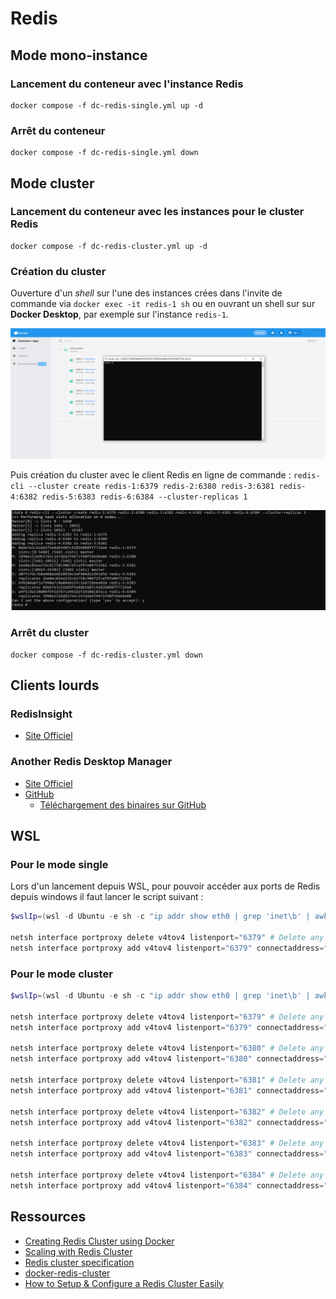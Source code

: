 # Redis

## Mode mono-instance

### Lancement du conteneur avec l'instance Redis

```shell
docker compose -f dc-redis-single.yml up -d
```

### Arrêt du conteneur

```shell
docker compose -f dc-redis-single.yml down
```

## Mode cluster

### Lancement du conteneur avec les instances pour le cluster Redis

```shell
docker compose -f dc-redis-cluster.yml up -d
```

### Création du cluster

Ouverture d'un _shell_ sur l'une des instances crées dans l'invite de commande via `docker exec -it redis-1 sh` ou en ouvrant un shell sur sur **Docker Desktop**, par exemple sur l'instance `redis-1`.

![Ouverture d'un shell sur une instance Redis depuis Docker Desktop](img/ouverture-shell-sur-instance-redis.png "Ouverture d'un shell sur une instance Redis depuis Docker Desktop")

Puis création du cluster avec le client Redis en ligne de commande : `redis-cli --cluster create redis-1:6379 redis-2:6380 redis-3:6381 redis-4:6382 redis-5:6383 redis-6:6384 --cluster-replicas 1`

![Création du cluster Redis depuis le conteneur d'une des instances](img/redis-cluster-creation.png "Création du cluster Redis depuis le conteneur d'une des instances")

### Arrêt du cluster

```shell
docker compose -f dc-redis-cluster.yml down
```

## Clients lourds

### RedisInsight

* [Site Officiel](https://redis.com/fr/redis-enterprise/redisinsight)

### Another Redis Desktop Manager

* [Site Officiel](https://goanother.com/)
* [GitHub](https://github.com/qishibo/AnotherRedisDesktopManager)
  * [Téléchargement des binaires sur GitHub](https://github.com/qishibo/AnotherRedisDesktopManager/releases)

## WSL

### Pour le mode single

Lors d'un lancement depuis WSL, pour pouvoir accéder aux ports de Redis depuis windows il faut lancer le script suivant :

```powershell
$wslIp=(wsl -d Ubuntu -e sh -c "ip addr show eth0 | grep 'inet\b' | awk '{print `$2}' | cut -d/ -f1") # Get the private IP of the WSL2 instance

netsh interface portproxy delete v4tov4 listenport="6379" # Delete any existing port 6379 forwarding
netsh interface portproxy add v4tov4 listenport="6379" connectaddress="$wslIp" connectport="6379"
```

### Pour le mode cluster

```powershell
$wslIp=(wsl -d Ubuntu -e sh -c "ip addr show eth0 | grep 'inet\b' | awk '{print `$2}' | cut -d/ -f1") # Get the private IP of the WSL2 instance

netsh interface portproxy delete v4tov4 listenport="6379" # Delete any existing port 6379 forwarding
netsh interface portproxy add v4tov4 listenport="6379" connectaddress="$wslIp" connectport="6379"

netsh interface portproxy delete v4tov4 listenport="6380" # Delete any existing port 6380 forwarding
netsh interface portproxy add v4tov4 listenport="6380" connectaddress="$wslIp" connectport="6380"

netsh interface portproxy delete v4tov4 listenport="6381" # Delete any existing port 6381 forwarding
netsh interface portproxy add v4tov4 listenport="6381" connectaddress="$wslIp" connectport="6381"

netsh interface portproxy delete v4tov4 listenport="6382" # Delete any existing port 6382 forwarding
netsh interface portproxy add v4tov4 listenport="6382" connectaddress="$wslIp" connectport="6382"

netsh interface portproxy delete v4tov4 listenport="6383" # Delete any existing port 6383 forwarding
netsh interface portproxy add v4tov4 listenport="6383" connectaddress="$wslIp" connectport="6383"

netsh interface portproxy delete v4tov4 listenport="6384" # Delete any existing port 6384 forwarding
netsh interface portproxy add v4tov4 listenport="6384" connectaddress="$wslIp" connectport="6384"
```

## Ressources

* [Creating Redis Cluster using Docker](https://medium.com/commencis/creating-redis-cluster-using-docker-67f65545796d)
* [Scaling with Redis Cluster](https://redis.io/docs/manual/scaling/)
* [Redis cluster specification](https://redis.io/docs/reference/cluster-spec/)
* [docker-redis-cluster](https://github.com/Grokzen/docker-redis-cluster)
* [How to Setup & Configure a Redis Cluster Easily](https://www.dltlabs.com/blog/how-to-setup-configure-a-redis-cluster-easily-573120)
